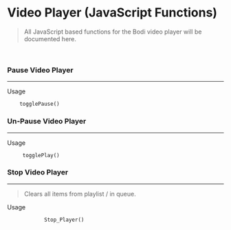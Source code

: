 # Video Player (JavaScript Functions)

> All JavaScript based functions for the Bodi video player will be documented here. 

<br>

### Pause Video Player 
---

Usage  

        togglePause()




### Un-Pause Video Player
---

Usage

         togglePlay() 
         
         
### Stop Video Player 
---

> Clears all items from playlist / in queue. 

Usage

                Stop_Player()        


